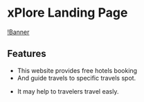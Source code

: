 # xPlore Landing Page

[!Banner](https://github.com/workmdirfan29/xPlore/blob/main/bg.png)

## Features
- This website provides free hotels booking
- And guide travels to specific travels spot.
+ It may help to travelers travel easly.